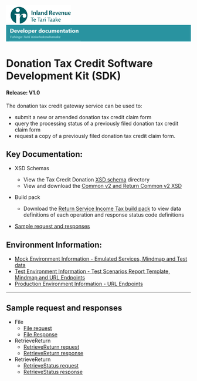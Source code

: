 ![IRD logo](../Images/IRlogo.gif)
![Software Dev](../Images/SoftwareDev.png)

# Donation Tax Credit Software Development Kit (SDK)

#### Release: V1.0   

The donation tax credit gateway service can be used to: 

* submit a new or amended donation tax credit claim form 
* query the processing status of a previously filed donation tax credit claim form 
* request a copy of a previously filed donation tax credit claim form. 

## Key Documentation:

* XSD Schemas 
	* View the Tax Credit Donation [XSD schema](xsd/ReturnREB.v1.xsd) directory
    * View and download the [Common v2 and Return Common v2 XSD](../Common%20-%20XSD/)
	
* Build pack
	* Download the [Return Service Income Tax build pack](Gateway%20Services%20Build%20Pack%20-%20Return%20Service%20-%20INC.pdf) to view data definitions of each operation and response status code definitions		

* [Sample request and responses](#Sample-request-and-responses)


   
## Environment Information: 
- [Mock Environment Information - Emulated Services, Mindmap and Test data](test%20details/TestingInfomation.md#mock-environment-information)
- [Test Environment Information - Test Scenarios Report Template, Mindmap and URL Endpoints](test%20details/TestingInfomation.md#test-environment-information)
- [Production Environment Information - URL Endpoints](test%20details/TestingInfomation.md#Production-Environment-Information)	

---

## Sample request and responses

- File
    - [File request](sample%20messages/file_request_ir526_standalone.xml)
    - [File Response](sample%20messages/file_response.xml)
- RetrieveReturn
    - [RetrieveReturn request](sample%20messages/retrievereturn_request_ir526.xml)
    - [RetrieveReturn response](sample%20messages/retrievereturn_response_ir526.xml) 
- RetrieveReturn
    - [RetrieveStatus request](sample%20messages/retrievestatus_request_ir526.xml)
    - [RetrieveStatus response](sample%20messages/retrievestatus_response_ir526.xml)